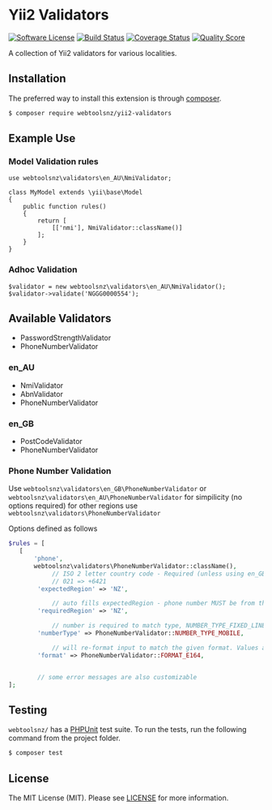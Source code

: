 # Yii2 Validators

[![Software License](https://img.shields.io/badge/license-MIT-brightgreen.svg?style=flat-square)](LICENSE)
[![Build Status](https://img.shields.io/travis/webtoolsnz/yii2-validators/master.svg?style=flat-square)](https://travis-ci.org/webtoolsnz/yii2-validators)
[![Coverage Status](https://img.shields.io/scrutinizer/coverage/g/webtoolsnz/yii2-validators.svg?style=flat-square)](https://scrutinizer-ci.com/g/webtoolsnz/yii2-validators/code-structure)
[![Quality Score](https://img.shields.io/scrutinizer/g/webtoolsnz/yii2-validators.svg?style=flat-square)](https://scrutinizer-ci.com/g/webtoolsnz/yii2-validators)

A collection of Yii2 validators for various localities.

## Installation

The preferred way to install this extension is through [composer](http://getcomposer.org/download/).

```bash
$ composer require webtoolsnz/yii2-validators
```

## Example Use

### Model Validation rules
```
use webtoolsnz\validators\en_AU\NmiValidator;

class MyModel extends \yii\base\Model
{
    public function rules()
    {
        return [
            [['nmi'], NmiValidator::className()]
        ];
    }
}

```

### Adhoc Validation
```
$validator = new webtoolsnz\validators\en_AU\NmiValidator();
$validator->validate('NGGG0000554');
```

## Available Validators
* PasswordStrengthValidator
* PhoneNumberValidator

### en_AU
* NmiValidator
* AbnValidator
* PhoneNumberValidator

### en_GB
* PostCodeValidator
* PhoneNumberValidator


### Phone Number Validation

Use `webtoolsnz\validators\en_GB\PhoneNumberValidator` or `webtoolsnz\validators\en_AU\PhoneNumberValidator` for simpilicity (no options required) for other regions use `webtoolsnz\validators\PhoneNumberValidator`

Options defined as follows
```php
$rules = [
   [
       'phone',
       webtoolsnz\validators\PhoneNumberValidator::className(),
            // ISO 2 letter country code - Required (unless using en_GB or en_AU versions) will convert
            // 021 => +6421
        'expectedRegion' => 'NZ',

            // auto fills expectedRegion - phone number MUST be from this region
        'requiredRegion' => 'NZ',

            // number is required to match type, NUMBER_TYPE_FIXED_LINE is also available
        'numberType' => PhoneNumberValidator::NUMBER_TYPE_MOBILE,

            // will re-format input to match the given format. Values are FORMAT_NATIONAL FORMAT_E164 and FORMAT_INTERNATIONAL
        'format' => PhoneNumberValidator::FORMAT_E164,


        // some error messages are also customizable
];
```


## Testing

`webtoolsnz/` has a [PHPUnit](https://phpunit.de) test suite. To run the tests, run the following command from the project folder.

``` bash
$ composer test
```

## License

The MIT License (MIT). Please see [LICENSE](LICENSE) for more information.